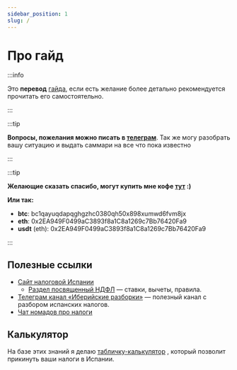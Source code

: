 ```yaml
---
sidebar_position: 1
slug: /
---
```


# Про гайд

:::info

Это **перевод** [гайда](https://www.fiscal-impuestos.com/guia-fiscal), если есть желание более детально рекомендуется прочитать его самостоятельно.

:::

:::tip

**Вопросы, пожелания можно писать в [телеграм](https://t.me/luvsandugar)**. Так же могу разобрать вашу ситуацию и выдать саммари на все что пока известно 

:::

:::tip

**Желающие сказать спасибо, могут купить мне кофе [тут](https://www.buymeacoffee.com/luvsandugar) :)** 

**Или так:** 

- **btc**: bc1qayuqdapqghgzhc0380qh50x898xumwd6fvm8jx
- **eth**: 0x2EA949F0499aC3893f8a1C8a1269c7Bb76420Fa9
- **usdt** (eth): 0x2EA949F0499aC3893f8a1C8a1269c7Bb76420Fa9

:::

## Полезные ссылки

- [Сайт налоговой Испании](https://sede.agenciatributaria.gob.es/Sede/inicio.html)
    - [Раздел посвященный НДФЛ](https://sede.agenciatributaria.gob.es/Sede/Renta.html) — ставки, вычеты, правила.
- [Телеграм канал «Иберийские разборки»](https://t.me/desmontaje_iberico) — полезный канал с разбором испанских налогов.
- [Чат номадов про налоги](https://t.me/taxesnomadspain)

## Калькулятор

На базе этих знаний я делаю [табличку-калькулятор](https://docs.google.com/spreadsheets/d/1pfzP7qT1mZsBIkNCmQbLtFmF5BAyJdtyWonhC7wq-jM/edit?usp=sharing) , который позволит прикинуть ваши налоги в Испании.
